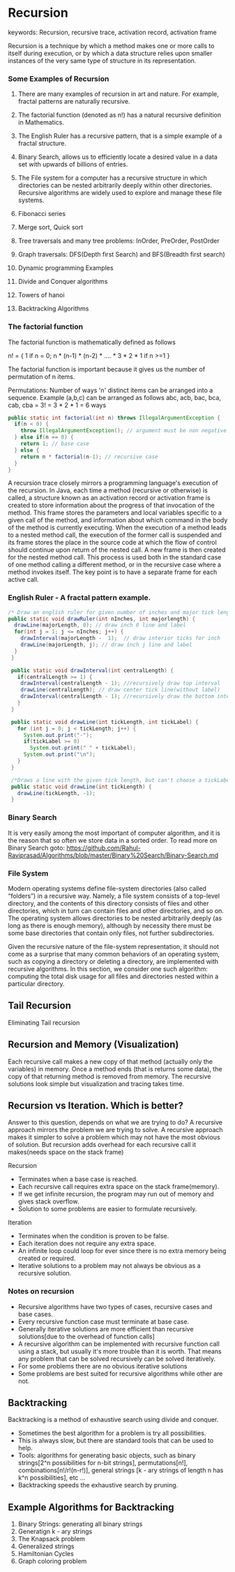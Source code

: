 # Recursion

keywords: Recursion, recursive trace, activation record, activation frame

Recursion is a technique by which a method makes one or more calls to itself during execution, or by which a data structure relies upon smaller instances of the very same type of structure in its representation.

### Some Examples of Recursion

1. There are many examples of recursion in art and nature. For example, fractal patterns are naturally recursive.

2. The factorial function (denoted as n!) has a natural recursive definition in Mathematics.

3. The English Ruler has a recursive pattern, that is a simple example of a fractal structure.

4. Binary Search, allows us to efficiently locate a desired value in a data set with upwards of billions of entries.

5. The File system for a computer has a recursive structure in which directories can be nested arbitrarily deeply within other directories. Recursive algorithms are widely used to explore and manage these file systems.

6. Fibonacci series

7. Merge sort, Quick sort

8. Tree traversals and many tree problems: InOrder, PreOrder, PostOrder

9. Graph traversals: DFS(Depth first Search) and BFS(Breadth first search)

10. Dynamic programming Examples

11. Divide and Conquer algorithms

12. Towers of hanoi

13. Backtracking Algorithms   

### The factorial function
The factorial function is mathematically defined as follows

n!  = { 1                                            if n = 0;
        n * (n-1) * (n-2) * .... * 3 * 2 * 1         if n >=1
      }

The factorial function is important because it gives us the number of permutation of n items.

Permutations: Number of ways 'n' distinct items can be arranged into a sequence.
Example (a,b,c) can be arranged as follows
abc, acb, bac, bca, cab, cba = 3! = 3 * 2 * 1 = 6 ways

```java
public static int factorial(int n) throws IllegalArgumentException {
  if(n < 0) {
    throw IllegalArgumentException(); // argument must be non negative
  } else if(n == 0) {
    return 1; // base case
  } else {
    return n * factorial(n-1); // recursive case
  }
}
```

A recursion trace closely mirrors a programming language's execution of the recursion.
In Java, each time a method (recursive or otherwise) is called, a structure known as an activation record or activation frame is created to store information about the progress of that invocation of the method. This frame stores the parameters and local variables specific to a given call of the method, and information about which command in the body of the method is currently executing.
When the execution of a method leads to a nested method call, the execution of the former call is suspended and its frame stores the place in the source code at which the flow of control should continue upon return of the nested call. A new frame is then created for the nested method call. This process is used both in the standard case of one method calling a different method, or in the recursive case where a method invokes itself. The key point is to have a separate frame for each active call.

### English Ruler - A fractal pattern example.

```java
/* Draw an english ruler for given number of inches and major tick lengths*/
public static void drawRuler(int nInches, int majorlength) {
  drawLine(majorLength, 0); // draw inch 0 line and label
  for(int j = 1; j <= nInches; j++) {
    drawInterval(majorLength -  1);  // draw interior ticks for inch
    drawLine(majorLength, j); // draw inch j line and label
  }
 }

 public static void drawInterval(int centralLength) {
   if(centralLength >= 1) {
    drawInterval(centralLength - 1); //recursively draw top interval
    drawLine(centralLength); // draw center tick line(without label)
    drawInterval(centralLength - 1); //recursively draw the bottom interval
   }
 }

 public static void drawLine(int tickLength, int tickLabel) {
   for (int j = 0; j < tickLength; j++) {
     System.out.print("-");
     if(tickLabel >= 0)
       System.out.print(" " + tickLabel);
     System.out.print("\n");
   }
 }

 /*Draws a line with the given tick length, but can't choose a tickLabel*/
 public static void drawLine(int tickLength) {
   drawLine(tickLength, -1);
 }

```

### Binary Search
It is very easily among the most important of computer algorithm, and it is the reason that so often we store data in a sorted order.
To read more on Binary Search goto:
https://github.com/Rahul-Raviprasad/Algorithms/blob/master/Binary%20Search/Binary-Search.md

### File System


Modern operating systems define file-system directories (also called “folders”) in a recursive way. Namely, a file system consists of a top-level directory, and the contents of this directory consists of files and other directories, which in turn can contain files and other directories, and so on. The operating system allows directories to be nested arbitrarily deeply (as long as there is enough memory), although by necessity there must be some base directories that contain only files, not further subdirectories.

Given the recursive nature of the file-system representation, it should not come as a surprise that many common behaviors of an operating system, such as copying a directory or deleting a directory, are implemented with recursive algorithms. In this section, we consider one such algorithm: computing the total disk usage for all files and directories nested within a particular directory.


## Tail Recursion
Eliminating Tail recursion

## Recursion and Memory (Visualization)
Each recursive call makes a new copy of that method (actually only the variables) in memory. Once a method ends (that is returns some data), the copy of that returning method is removed from memory. The recursive solutions look simple but visualization and tracing takes time.

## Recursion vs Iteration. Which is better?
Answer to this question, depends on what we are trying to do?
A recursive approach mirrors the problem we are trying to solve. A recursive approach makes it simpler to solve a problem which may not have the most obvious of solution. But recursion adds overhead for each recursive call it makes(needs space on the stack frame)

Recursion
* Terminates when a base case is reached.
* Each recursive call requires extra space on the stack frame(memory).
* If we get infinite recursion, the program may run out of memory and gives stack overflow.
* Solution to some problems are easier to formulate recursively.

Iteration
* Terminates when the condition is proven to be false.
* Each iteration does not require any extra space.
* An infinite loop could loop for ever since there is no extra memory being created or required.
* Iterative solutions to a problem may not always be obvious as a recursive solution.

### Notes on recursion
* Recursive algorithms have two types of cases, recursive cases and base cases.
* Every recursive function case must terminate at base case.
* Generally iterative solutions are more efficient than recursive solutions[due to the overhead of function calls]
* A recursive algorithm can be implemented with recursive function call using a stack, but usually it's more trouble than it is worth. That means any problem that can be solved recursively can be solved iteratively.
* For some problems there are no obvious iterative solutions
* Some problems are best suited for recursive algorithms while other are not.


## Backtracking

Backtracking is a method of exhaustive search using divide and conquer.
* Sometimes the best algorithm for a problem is try all possibilities.
* This is always slow, but there are standard tools that can be used to help.
* Tools: algorithms for generating basic objects, such as binary strings[2^n possibilities for n-bit strings], permutations[n!], combinations[n!/r!(n-r!)], general strings [k - ary strings of length n has k^n possibilities], etc ...
* Backtracking speeds the exhaustive search by pruning.

## Example Algorithms for Backtracking
1. Binary Strings: generating all binary strings
2. Generatign k - ary strings
3. The Knapsack problem
4. Generalized strings
5. Hamiltonian Cycles
6. Graph coloring problem
